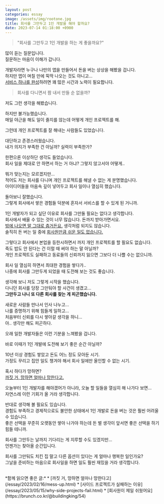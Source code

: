 ```yaml
---
layout: post
categories: essay
image: /assets/img/rootone.jpg
title: 회사를 그만두고 1인 개발을 해야 할까요?
date: 2023-07-14 01:18:00 +0900
---
```


> "회사를 그만두고 1인 개발을 하는 게 좋을까요?"

많이 듣는 질문입니다.  
질문하는 마음이 이해가 갑니다.

개발자라면 누구나 나만의 앱을 만들어서 돈을 버는 상상을 해봤을 겁니다.  
하지만 앱이 며칠 만에 뚝딱 나오는 것도 아니고...  
[서비스 하나를 완성](https://brunch.co.kr/@buildingking/117)하려면 꽤 많은 시간과 노력이 필요합니다.

> 회사를 다니면서 짬 내서 만들 순 없을까?

저도 그런 생각을 해봤습니다.

하지만 불가능했습니다.  
매일 야근을 해도 일이 줄지를 않는데 어떻게 개인 프로젝트를 해.  

그런데 개인 프로젝트를 잘 해내는 사람들도 있었습니다.

대단하고 존경스러웠습니다.  
내가 의지가 부족한 건 아닐까? 실력이 부족한가?

한편으론 이상하단 생각도 들었습니다.  
회사 일을 제대로 안 하면서 하는 거 아냐? 그렇지 않고서야 어떻게..

뭐가 맞는지는 모르겠지만...  
적어도 저는 회사를 다니며 개인 프로젝트를 해낼 수 없는 게 분명했습니다.    
아이디어들을 마음속 깊이 넣어두고 회사 일이나 열심히 했습니다.  

돌아보니 잘했습니다.  
그렇게 회사에서 쌓은 경험들 덕분에 혼자서 서비스를 할 수 있게 된 거니까.

1인 개발자가 되고 싶단 이유로 회사를 그만둘 필요는 없다고 생각합니다.  
회사에서 배울 수 있는 것이 너무 많습니다. 돈까지 받아가면서요.  
[밖에 나오면 말 그대로 춥거든요.](/essay/2021/11/15/LG전자-앞에서-전단지를-돌리던-개발자.html) 생각처럼 되지도 않습니다.  
솔직히 돈 버는 일 중에 [회사원만큼 쉬운 일도 없습니다.](https://brunch.co.kr/@buildingking/54)

그렇다고 회사에서 본업을 등한시하면서 까지 개인 프로젝트를 할 필요도 없습니다.  
죽도 밥도 안 된다는 건 이럴 때 써야 하는 말 아닐까?  
개인 프로젝트도 실패하고 동료들의 신뢰까지 잃으면 그보다 더 나쁠 수는 없으니까.

회사 일 열심히 하면서 최대한 경험을 쌓다가..  
나중에 회사를 그만두게 되었을 때 도전해 보는 것도 좋습니다.

생각해 보니 저도 그렇게 시작을 했습니다.  
다니던 회사를 당장 그만둬야 할 사건이 생겼고...  
**그만두고 나니 또 다른 회사를 찾는 게 피곤했습니다.**

새로운 사람들 만나서 인사 나누고...  
나를 증명하기 위해 힘들게 일하고...  
처음부터 신뢰를 다시 쌓아갈 생각을 하니...  
아.. 생각만 해도 피곤하다.

오래 일한 개발자들은 이런 기분을 느껴봤을 겁니다.

바로 이때가 1인 개발에 도전해 보기 좋은 순간 아닐까?

10년 이상 경험도 쌓았고 돈도 어느 정도 모아둔 시기.  
가정도 꾸리고 집안 일도 챙겨야 해서 회사 일에만 올인할 수 없는 시기.

혹시 하다가 망하면?  
[까짓 거, 망하면 얼마나 망한다고.](/essay/2023/02/16/mess-up.html)

오늘부터 1인 개발자를 해야겠어가 아니라, 오늘 할 일들을 열심히 해 나가다 보면...  
자연스레 이런 기회가 올 거라 생각합니다.

반대로 생각해 볼 필요도 있습니다.  
경험도 부족하고 경제적으로도 불안한 상태에서 1인 개발로 돈을 버는 것은 훨씬 어려울 수 있습니다.    
좋은 선택을 꾸준히 오랫동안 쌓아 나가야 하는데 돈 벌 생각이 앞서면 좋은 선택을 하기 힘들 테니까.

회사를 그만두는 날까지 기다리는 게 지루할 수도 있겠지만...  
언젠가는 찾아올 순간입니다.

회사를 그만둬도 치킨 집 말고 다른 옵션이 있다는 게 얼마나 행복한 일인가요?  
그날을 준비하는 마음으로 회사일을 하면 일도 훨씬 재밌을 거라 생각합니다.

<br>
*함께 읽으면 좋은 글:*
* [까짓 거, 망하면 얼마나 망한다고](/essay/2023/02/16/mess-up.html)
* [사이드 프로젝트가 실패하는 이유](/essay/2023/05/15/why-side-projects-fail.html)
* [회사원이 제일 쉬웠어요](https://brunch.co.kr/@buildingking/54)
